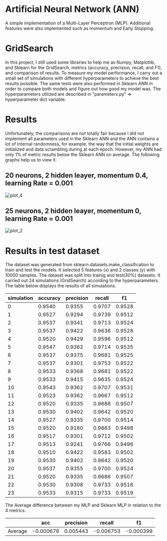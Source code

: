 # Artificial Neural Network (ANN)
A simple implementation of a Multi-Layer Perceptron (MLP). Additional features were also implemented such as momentum and Early Stopping.
# GridSearch
In this project, I still used some libraries to help me as Numpy, Matplotlib, and Sklearn for the GridSearch, metrics (accuracy, precision, recall, and F1), and comparison of results. To measure my model performance, I carry out a small set of simulations with different hyperparameters to achieve the best results possible. The same tests were also performed in Sklearn ANN in order to compare both models and figure out how good my model was. The hyperparameters utilized are described in "parameters.py" => hyperparameter dict variable.
#  Results
Unfortunately, the comparisons are not totally fair because I did not implement all parameters used in the Sklearn ANN and the ANN contains a lot of internal randomness, for example, the way that the initial weights are initialized and data scrambling during at each epoch. However, my ANN had only 1% of metric results below the Sklearn ANN on average. The following graphs help us to view it.

## 20 neurons, 2 hidden leayer, momentum  0.4, learning Rate = 0.001

![plot_4](https://user-images.githubusercontent.com/94997683/236550267-551b36e9-defb-4f51-8190-02817ca1e13f.png)

## 25 neurons, 2 hidden leayer, momentum  0, learning Rate = 0.001

![plot_2](https://user-images.githubusercontent.com/94997683/236551117-150b9f81-34ac-4624-9fdf-b0b696b7495b.png)

# Results in test dataset

The dataset was generated from sklearn.datasets.make_classification to train and test the models. 
It selected 5 features (x) and 2 classes (y) with 10000 samples. The dataset was split into trainig and test(30%) datasets.
It carried out 24 simulations (GridSearch) according to the hyperparameters. The table below displays the results of all simulations.

| simulation | accuracy | precision | recall | f1     |
|------------|----------|-----------|--------|--------|
| 0          | 0.9540   | 0.9355    | 0.9707 | 0.9528 |
| 1          | 0.9527   | 0.9294    | 0.9739 | 0.9512 |
| 2          | 0.9537   | 0.9341    | 0.9713 | 0.9524 |
| 3          | 0.9537   | 0.9422    | 0.9636 | 0.9528 |
| 4          | 0.9520   | 0.9429    | 0.9596 | 0.9512 |
| 5          | 0.9547   | 0.9362    | 0.9714 | 0.9535 |
| 6          | 0.9537   | 0.9375    | 0.9681 | 0.9525 |
| 7          | 0.9537   | 0.9301    | 0.9753 | 0.9522 |
| 8          | 0.9533   | 0.9368    | 0.9681 | 0.9522 |
| 9          | 0.9533   | 0.9415    | 0.9635 | 0.9524 |
| 10         | 0.9543   | 0.9362    | 0.9707 | 0.9531 |
| 11         | 0.9523   | 0.9362    | 0.9667 | 0.9512 |
| 12         | 0.9520   | 0.9335    | 0.9686 | 0.9507 |
| 13         | 0.9530   | 0.9402    | 0.9642 | 0.9520 |
| 14         | 0.9527   | 0.9335    | 0.9700 | 0.9514 |
| 15         | 0.9520   | 0.9160    | 0.9863 | 0.9498 |
| 16         | 0.9517   | 0.9301    | 0.9712 | 0.9502 |
| 17         | 0.9513   | 0.9241    | 0.9766 | 0.9496 |
| 18         | 0.9510   | 0.9422    | 0.9583 | 0.9502 |
| 19         | 0.9530   | 0.9402    | 0.9642 | 0.9520 |
| 20         | 0.9537   | 0.9355    | 0.9700 | 0.9524 |
| 21         | 0.9520   | 0.9335    | 0.9686 | 0.9507 |
| 22         | 0.9530   | 0.9308    | 0.9733 | 0.9516 |
| 23         | 0.9533   | 0.9315    | 0.9733 | 0.9519 | 

The Average difference between my MLP and Sklearn MLP in relation to the 4 metrics.

|         | acc        | precision  | recall     | f1         |
| ------- | ----------| ----------| ----------| ----------|
| Average | -0.000676 | 0.005443  | -0.006753 | -0.000399 |

